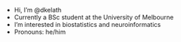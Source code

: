 - Hi, I’m @dkelath
- Currently a BSc student at the University of Melbourne 
- I’m interested in biostatistics and neuroinformatics
- Pronouns: he/him



<!---
dkelath/dkelath is a ✨ special ✨ repository because its `README.md` (this file) appears on your GitHub profile.
You can click the Preview link to take a look at your changes.
--->
